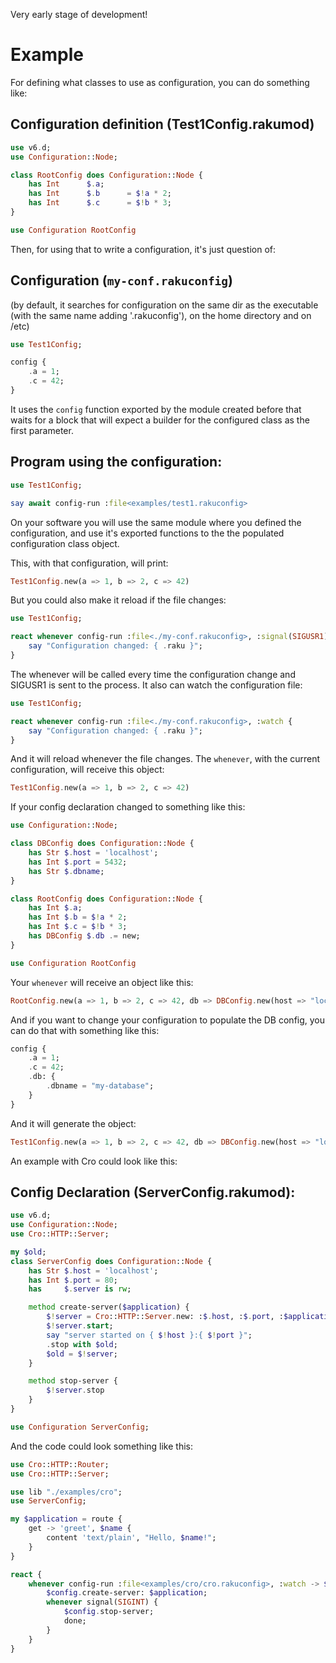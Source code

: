Very early stage of development!

Example
=======

For defining what classes to use as configuration, you can do something like:

Configuration definition (Test1Config.rakumod)
----------------------------------------------

```raku
use v6.d;
use Configuration::Node;

class RootConfig does Configuration::Node {
    has Int      $.a;
    has Int      $.b      = $!a * 2;
    has Int      $.c      = $!b * 3;
}

use Configuration RootConfig
```

Then, for using that to write a configuration, it's just question of:

Configuration (`my-conf.rakuconfig`)
------------------------------------

(by default, it searches for configuration on the same dir as the executable (with the same name adding '.rakuconfig'), on the home directory and on /etc)

```raku
use Test1Config;

config {
    .a = 1;
    .c = 42;
}
```

It uses the `config` function exported by the module created before that waits for a block that will expect a builder for the configured class as the first parameter.

Program using the configuration:
--------------------------------

```raku
use Test1Config;

say await config-run :file<examples/test1.rakuconfig>
```

On your software you will use the same module where you defined the configuration, and use it's exported functions to the the populated configuration class object.

This, with that configuration, will print:

```raku
Test1Config.new(a => 1, b => 2, c => 42)
```

But you could also make it reload if the file changes:

```raku
use Test1Config;

react whenever config-run :file<./my-conf.rakuconfig>, :signal(SIGUSR1) {
    say "Configuration changed: { .raku }";
}
```

The whenever will be called every time the configuration change and SIGUSR1 is sent to the process. It also can watch the configuration file:

```raku
use Test1Config;

react whenever config-run :file<./my-conf.rakuconfig>, :watch {
    say "Configuration changed: { .raku }";
}
```

And it will reload whenever the file changes. The `whenever`, with the current configuration, will receive this object:

```raku
Test1Config.new(a => 1, b => 2, c => 42)
```

If your config declaration changed to something like this:

```raku
use Configuration::Node;

class DBConfig does Configuration::Node {
    has Str $.host = 'localhost';
    has Int $.port = 5432;
    has Str $.dbname;
}

class RootConfig does Configuration::Node {
    has Int $.a;
    has Int $.b = $!a * 2;
    has Int $.c = $!b * 3;
    has DBConfig $.db .= new;
}

use Configuration RootConfig
```

Your `whenever` will receive an object like this:

```raku
RootConfig.new(a => 1, b => 2, c => 42, db => DBConfig.new(host => "localhost", port => 5432, dbname => Str))
```

And if you want to change your configuration to populate the DB config, you can do that with something like this:

```raku
config {
    .a = 1;
    .c = 42;
    .db: {
        .dbname = "my-database";
    }
}
```

And it will generate the object:

```raku
Test1Config.new(a => 1, b => 2, c => 42, db => DBConfig.new(host => "localhost", port => 5432, dbname => "my-database"))
```

An example with Cro could look like this:

Config Declaration (ServerConfig.rakumod):
------------------------------------------

```raku
use v6.d;
use Configuration::Node;
use Cro::HTTP::Server;

my $old;
class ServerConfig does Configuration::Node {
    has Str $.host = 'localhost';
    has Int $.port = 80;
    has     $.server is rw;

    method create-server($application) {
        $!server = Cro::HTTP::Server.new: :$.host, :$.port, :$application;
        $!server.start;
        say "server started on { $!host }:{ $!port }";
        .stop with $old;
        $old = $!server;
    }

    method stop-server {
        $!server.stop
    }
}

use Configuration ServerConfig;
```

And the code could look something like this:

```raku
use Cro::HTTP::Router;
use Cro::HTTP::Server;

use lib "./examples/cro";
use ServerConfig;

my $application = route {
    get -> 'greet', $name {
        content 'text/plain', "Hello, $name!";
    }
}

react {
    whenever config-run :file<examples/cro/cro.rakuconfig>, :watch -> $config {
        $config.create-server: $application;
        whenever signal(SIGINT) {
            $config.stop-server;
            done;
        }
    }
}
```

